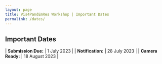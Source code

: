 ```yaml
---
layout: page
title: Vis4PandEmRes Workshop | Important Dates
permalink: /dates/
---
```


<h2>Important Dates</h2>

|  **Submission Due:**  |  1 July 2023  |
|  **Notification:**  |  28 July 2023  |
|  **Camera Ready:**  |  18 August 2023 |
